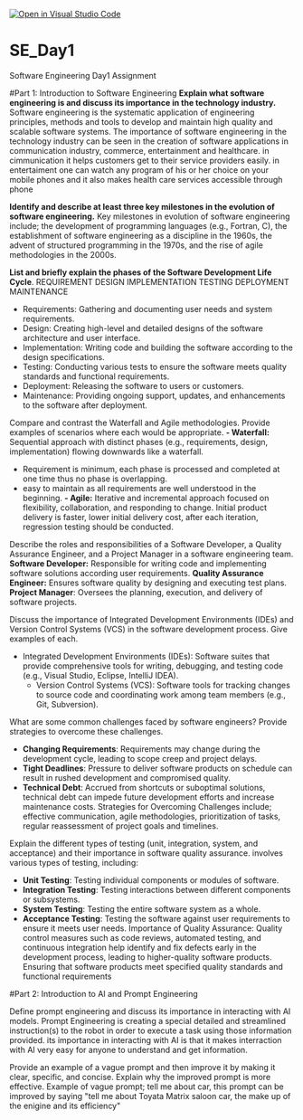 [![Open in Visual Studio Code](https://classroom.github.com/assets/open-in-vscode-2e0aaae1b6195c2367325f4f02e2d04e9abb55f0b24a779b69b11b9e10269abc.svg)](https://classroom.github.com/online_ide?assignment_repo_id=15567248&assignment_repo_type=AssignmentRepo)
# SE_Day1
Software Engineering Day1 Assignment

#Part 1: Introduction to Software Engineering
**Explain what software engineering is and discuss its importance in the technology industry.**
Software engineering is the systematic application of engineering principles, methods and tools to develop and maintain high quality
and scalable software systems.
The importance of software engineering in the technology industry can be seen in the creation of software applications in communication
industry, commerce, entertainment and healthcare. in cimmunication it helps customers get to their service providers easily. in entertaiment
one can watch any program of his or her choice on your mobile phones and it also makes health care services accessible through phone 

**Identify and describe at least three key milestones in the evolution of software engineering.**
Key milestones in evolution of software engineering include; the development of programming languages (e.g., Fortran, C), the establishment of software engineering as a discipline in the 1960s, the advent of structured programming in the 1970s, and the rise of agile methodologies in the 2000s.


**List and briefly explain the phases of the Software Development Life Cycle**.
REQUIREMENT
DESIGN
IMPLEMENTATION
TESTING
DEPLOYMENT 
MAINTENANCE
  - Requirements: Gathering and documenting user needs and system requirements.
  - Design: Creating high-level and detailed designs of the software architecture and user interface.
  - Implementation: Writing code and building the software according to the design specifications.
  - Testing: Conducting various tests to ensure the software meets quality standards and functional requirements.
  - Deployment: Releasing the software to users or customers.
  - Maintenance: Providing ongoing support, updates, and enhancements to the software after deployment.



Compare and contrast the Waterfall and Agile methodologies. Provide examples of scenarios where each would be appropriate.
**- Waterfall:** Sequential approach with distinct phases (e.g., requirements, design, implementation) flowing downwards like a waterfall.
- Requirement is minimum, each phase is processed and completed at one time thus no phase is overlapping.
- easy to maintain as all requirements are well understood in the beginning.
  **- Agile:** Iterative and incremental approach focused on flexibility, collaboration, and responding to change.
  Initial product delivery is faster, lower initial delivery cost, after each iteration, regression testing should be conducted.


Describe the roles and responsibilities of a Software Developer, a Quality Assurance Engineer, and a Project Manager in a software engineering team.
**Software Developer:** Responsible for writing code and implementing software solutions according user requirements.
  **Quality Assurance Engineer:** Ensures software quality by designing and executing test plans.
**Project Manager**: Oversees the planning, execution, and delivery of software projects.

Discuss the importance of Integrated Development Environments (IDEs) and Version Control Systems (VCS) in the software development process. Give examples of each.
- Integrated Development Environments (IDEs): Software suites that provide comprehensive tools for writing, debugging, and testing code (e.g., Visual Studio, Eclipse, IntelliJ IDEA).
  - Version Control Systems (VCS): Software tools for tracking changes to source code and coordinating work among team members (e.g., Git, Subversion).


What are some common challenges faced by software engineers? Provide strategies to overcome these challenges.
  - **Changing Requirements**: Requirements may change during the development cycle, leading to scope creep and project delays.
  - **Tight Deadlines**: Pressure to deliver software products on schedule can result in rushed development and compromised quality.
  - **Technical Debt**: Accrued from shortcuts or suboptimal solutions, technical debt can impede future development efforts and increase maintenance costs.
Strategies for Overcoming Challenges include;
 effective communication,
agile methodologies,
 prioritization of tasks,
regular reassessment of project goals and timelines.


Explain the different types of testing (unit, integration, system, and acceptance) and their importance in software quality assurance.
involves various types of testing, including:
  - **Unit Testing**: Testing individual components or modules of software.
  - **Integration Testing**: Testing interactions between different components or subsystems.
  - **System Testing**: Testing the entire software system as a whole.
  - **Acceptance Testing**: Testing the software against user requirements to ensure it meets user needs.
Importance of Quality Assurance: Quality control measures such as code reviews, automated testing, and continuous integration help identify and fix defects early in the development process, leading to higher-quality software products. Ensuring that software products meet specified quality standards and functional requirements



#Part 2: Introduction to AI and Prompt Engineering


Define prompt engineering and discuss its importance in interacting with AI models.
Prompt Engineering is creating a special detailed and streamlined instruction(s) to the robot in  order to execute a task using those information provided.
its importance in interacting with AI is that it makes interraction with AI very easy for anyone to understand and get information.


Provide an example of a vague prompt and then improve it by making it clear, specific, and concise. Explain why the improved prompt is more effective.
Example of vague prompt; tell me about car, this prompt can be improved by saying "tell me about Toyata Matrix saloon car, the make up of the enigine and its efficiency"
